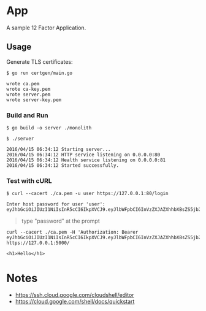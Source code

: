 # App

A sample 12 Factor Application.

## Usage

Generate TLS certificates:

```
$ go run certgen/main.go
```
```
wrote ca.pem
wrote ca-key.pem
wrote server.pem
wrote server-key.pem
```

### Build and Run

```
$ go build -o server ./monolith
```

```
$ ./server
```

```
2016/04/15 06:34:12 Starting server...
2016/04/15 06:34:12 HTTP service listening on 0.0.0.0:80
2016/04/15 06:34:12 Health service listening on 0.0.0.0:81
2016/04/15 06:34:12 Started successfully.
```

### Test with cURL

```
$ curl --cacert ./ca.pem -u user https://127.0.0.1:80/login
```
```
Enter host password for user 'user':
eyJhbGciOiJIUzI1NiIsInR5cCI6IkpXVCJ9.eyJlbWFpbCI6InVzZXJAZXhhbXBsZS5jb20iLCJleHAiOjE0NjA5ODcxOTcsImlhdCI6MTQ2MDcyNzk5NywiaXNzIjoiYXV0aC5zZXJ2aWNlIiwic3ViIjoidXNlciJ9.x3oFhRhWk5CGYfGcrNctPGWCENEsXpUuKPDQU2ZOLCY
```

> type "password" at the prompt

```
curl --cacert ./ca.pem -H 'Authorization: Bearer eyJhbGciOiJIUzI1NiIsInR5cCI6IkpXVCJ9.eyJlbWFpbCI6InVzZXJAZXhhbXBsZS5jb20iLCJleHAiOjE0NjA5ODcxOTcsImlhdCI6MTQ2MDcyNzk5NywiaXNzIjoiYXV0aC5zZXJ2aWNlIiwic3ViIjoidXNlciJ9.x3oFhRhWk5CGYfGcrNctPGWCENEsXpUuKPDQU2ZOLCY' https://127.0.0.1:5000/
```
```
<h1>Hello</h1>
```

# Notes
 - https://ssh.cloud.google.com/cloudshell/editor
 - https://cloud.google.com/shell/docs/quickstart
 

